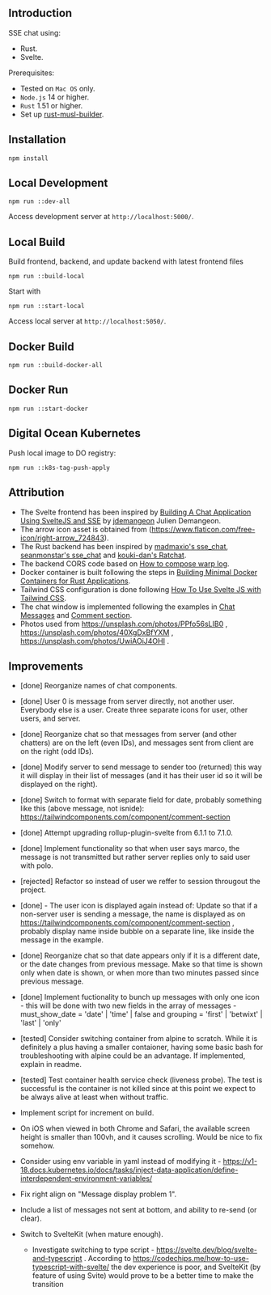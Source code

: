## Introduction

SSE chat using:

* Rust.
* Svelte.

Prerequisites:

* Tested on `Mac OS` only.
* `Node.js` 14 or higher.
* `Rust` 1.51 or higher.
* Set up [rust-musl-builder](https://github.com/emk/rust-musl-builder).

## Installation

```
npm install
```

## Local Development

```
npm run ::dev-all
```
Access development server at `http://localhost:5000/`.

## Local Build

Build frontend, backend, and update backend with latest frontend files

```
npm run ::build-local
```

Start with

```
npm run ::start-local
```

Access local server at `http://localhost:5050/`.

## Docker Build

```
npm run ::build-docker-all
```

## Docker Run

```
npm run ::start-docker
```

## Digital Ocean Kubernetes

Push local image to DO registry:

```
npm run ::k8s-tag-push-apply
```

## Attribution

* The Svelte frontend has been inspired by [Building A Chat Application Using SvelteJS and SSE](https://marmelab.com/blog/2020/10/02/build-a-chat-application-using-sveltejs-and-sse.html) by [jdemangeon](https://github.com/jdemangeon) Julien Demangeon.
* The arrow icon asset is obtained from (https://www.flaticon.com/free-icon/right-arrow_724843).
* The Rust backend has been inspired by [madmaxio's sse_chat](https://github.com/madmaxio/tokio/blob/203ab8bd5e91daea728e9bf1f907de211c222f27/warp/examples/sse_chat.rs), [seanmonstar's sse_chat](https://github.com/seanmonstar/warp/blob/b6d1fc0719604ef1010aec00544408e6af1289a5/examples/sse_chat.rs) and [kouki-dan's Ratchat](https://github.com/kouki-dan/Ratchat/blob/1f4f6fc3a7227076d32906121d2eaedb03c76115/src/main.rs).
* The backend CORS code based on [How to compose warp log](https://stackoverflow.com/questions/62107101/how-to-compose-warp-log).
* Docker container is built following the steps in [Building Minimal Docker Containers for Rust Applications](https://blog.semicolonsoftware.de/building-minimal-docker-containers-for-rust-applications/).
* Tailwind CSS configuration is done following [How To Use Svelte JS with Tailwind CSS](https://levelup.gitconnected.com/how-to-use-svelte-js-with-tailwind-css-f0554187eca1).
* The chat window is implemented following the examples in [Chat Messages](https://tailwindcomponents.com/component/chat-messages) and [Comment section](https://tailwindcomponents.com/component/comment-section).
* Photos used from https://unsplash.com/photos/PPfo56sLIB0 , https://unsplash.com/photos/40XgDxBfYXM , https://unsplash.com/photos/UwiAOiJ4OHI .

## Improvements

* [done] Reorganize names of chat components.
* [done] User 0 is message from server directly, not another user. Everybody else is a user. Create three separate icons for user, other users, and server.
* [done] Reorganize chat so that messages from server (and other chatters) are on the left (even IDs), and messages sent from client are on the right (odd IDs).
* [done] Modify server to send message to sender too (returned) this way it will display in their list of messages (and it has their user id so it will be displayed on the right).
* [done] Switch to format with separate field for date, probably something like this (above message, not isnide): https://tailwindcomponents.com/component/comment-section
* [done] Attempt upgrading rollup-plugin-svelte from 6.1.1 to 7.1.0.
* [done] Implement functionality so that when user says marco, the message is not transmitted but rather server replies only to said user with polo.
* [rejected] Refactor so instead of user we reffer to session througout the project.
* [done] - The user icon is displayed again instead of: Update so that if a non-server user is sending a message, the name is displayed as on https://tailwindcomponents.com/component/comment-section , probably display name inside bubble on a separate line, like inside the message in the example.
* [done] Reorganize chat so that date appears only if it is a different date, or the date changes from previous message. Make so that time is shown only when date is shown, or when more than two minutes passed since previous message.
* [done] Implement fuctionality to bunch up messages with only one icon - this will be done with two new fields in the array of messages - must_show_date = 'date' | 'time' | false  and grouping = 'first' | 'betwixt' | 'last' | 'only'
* [tested] Consider switching container from alpine to scratch. While it is definitely a plus having a smaller contaioner, having some basic bash for troubleshooting with alpine could be an advantage. If implemented, explain in readme.
* [tested] Test container health service check (liveness probe). The test is successful is the container is not killed since at this point we expect to be always alive at least when without traffic.

* Implement script for increment on build.
* On iOS when viewed in both Chrome and Safari, the available screen height is smaller than 100vh, and it causes scrolling. Would be nice to fix somehow.
* Consider using env variable in yaml instead of modifying it - https://v1-18.docs.kubernetes.io/docs/tasks/inject-data-application/define-interdependent-environment-variables/
* Fix right align on "Message display problem 1".

* Include a list of messages not sent at bottom, and ability to re-send (or clear).

* Switch to SvelteKit (when mature enough).
    * Investigate switching to type script - https://svelte.dev/blog/svelte-and-typescript . According to https://codechips.me/how-to-use-typescript-with-svelte/ the dev experience is poor, and SvelteKit (by feature of using Svite) would prove to be a better time to make the transition
